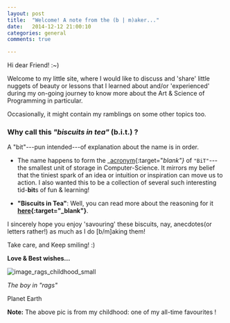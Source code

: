 ```yaml
---
layout: post
title:  "Welcome! A note from the (b | m)aker..."
date:   2014-12-12 21:00:10
categories: general
comments: true

---
```


Hi dear Friend! :~)

Welcome to my little site, where I would like to discuss and 'share' little nuggets of beauty or lessons that I learned about and/or 'experienced' during my on-going journey to know more about the Art & Science of Programming in particular.

Occasionally, it might contain my ramblings on some other topics too.

### Why call this _"biscuits in tea"_ (b.i.t.) ?

A "bit"---pun intended---of explanation about the name is in order.

+ The name happens to form the _[acronym][link_acronym_meaning]{:target="_blank"}_ of `"BiT"`---the smallest unit of storage in Computer-Science. It mirrors my belief that the tiniest spark of an idea or intuition or inspiration can move us to action. I also wanted this to be a collection of several such interesting tid-**bit**s of fun & learning!

+ **"Biscuits in Tea"**: Well, you can read more about the reasoning for it **[here]({{site.url}}/about){:target="_blank"}**.

I sincerely hope you enjoy 'savouring' these biscuits, nay, anecdotes(or letters rather!) as much as I do [b/m]aking them!

Take care, and Keep smiling! :)

**Love & Best wishes...**

![image_rags_childhood_small]({{site.url}}/assets/images/boy_in_rags_small.png)

_The boy in "rags"_

Planet Earth

**Note:** The above pic is from my childhood: one of my all-time favourites !

[link_personal_blog]:   http://ragsoverriches.blogspot.in
[link_medium]:  http://medium.com
[link_medium_story_ramanujan]:  http://bit.ly/1DlRi5m
[link_acronym_meaning]: http://www.thefreedictionary.com/acronym

